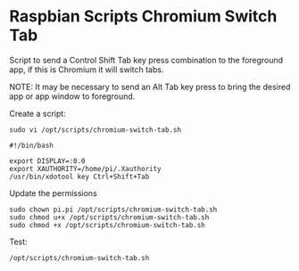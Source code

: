 # Raspbian Scripts Chromium Switch Tab

Script to send a Control Shift Tab key press combination to the foreground app, if this is Chromium it will switch tabs.

NOTE: It may be necessary to send an Alt Tab key press to bring the desired app or app window to foreground.

Create a script:

```
sudo vi /opt/scripts/chromium-switch-tab.sh
```

```
#!/bin/bash

export DISPLAY=:0.0
export XAUTHORITY=/home/pi/.Xauthority
/usr/bin/xdotool key Ctrl+Shift+Tab
```

Update the permissions

```
sudo chown pi.pi /opt/scripts/chromium-switch-tab.sh
sudo chmod u+x /opt/scripts/chromium-switch-tab.sh
sudo chmod +x /opt/scripts/chromium-switch-tab.sh
```

Test:

```
/opt/scripts/chromium-switch-tab.sh
```






